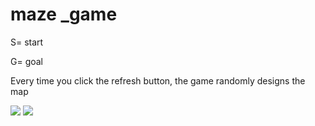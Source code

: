 # maze _game

<div algin="left">
 <p>S= start</p>
 <p>G= goal</p>
 <p class="red">Every time you click the refresh button, the game randomly designs the map</p>
</div>

<div algin="center">
 <p></p>
<img src="https://github.com/aminakbari7/maze_game/assets/133129036/635279fa-dbaf-4d0e-b86d-d8bd36a1a2a3">
 <img src="https://github.com/aminakbari7/maze-_game/assets/133129036/954d83eb-58c8-4068-9988-3348f1d291c4">
</div>

